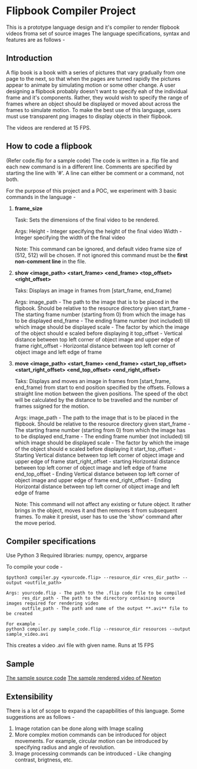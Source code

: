 # Flipbook Compiler Project

This is a prototype language design and it's compiler to render flipbook videos froma set of source images
The language specifications, syntax and features are as follows - 

## Introduction

A flip book is a book with a series of pictures that vary gradually from one page to the next, so that when the pages are turned rapidly the pictures appear to animate by simulating motion or some other change. A user designing a flipbook probably doesn't want to specify eah of the individual frame and it's components. Rather, they would wish to specify the range of frames where an object should be displayed or moved about across the frames to simulate motion. To make the best use of this language, users must use transparent png images to display objects in their flipbook.

The videos are rendered at 15 FPS.

## How to code a flipbook

(Refer code.flip for a sample code)
The code is written in a .flip file and each new command is in a different line.
Comments are specified by starting the line with '#'.
A line can either be comment or a command, not both.

For the purpose of this project and a POC, we experiment with  3 basic commands in the language - 

1. **frame_size <Height> <Width>**
    
    Task: Sets the dimensions of the final video to be rendered.

    Args: Height - Integer specifying the height of the final video
            Width  - Integer specifying the width of the final video
    
    Note: This command can be ignored, and default video frame size of (512, 512) will be chosen. If not ignored this command must be the **first non-comment line** in the file.

    
2. **show <image_path> <start_frame> <end_frame> <scale> <top_offset> <right_offset>**

    Taks: Displays an image in frames from [start_frame, end_frame)

    Args: image_path - The path to the image that is to be placed in the flipbook. Should be relative to the resource directory given
            start_frame - The starting frame number (starting from 0) from which the image has to be displayed
            end_frame - The ending frame number (not included) till which image should be displayed
            scale - The factor by which the image of the object should e scaled before displaying it
            top_offset - Vertical distance between top left corner of object image and upper edge of frame
            right_offset - Horizontal distance between top left corner of object image and left edge of frame

    
3. **move <image_path> <start_frame> <end_frame> <scale> <start_top_offset> <start_right_offset> <end_top_offset> <end_right_offset>**

    Taks: Displays and moves an image in frames from [start_frame, end_frame) from start to end position specified by the offsets. Follows a straight line motion between the given positions. The speed of the obct will be calculated by the distance to be travelled and the number of frames ssigned for the motion.

    Args: image_path - The path to the image that is to be placed in the flipbook. Should be relative to the resource directory given
            start_frame - The starting frame number (starting from 0) from which the image has to be displayed
            end_frame - The ending frame number (not included) till which image should be displayed
            scale - The factor by which the image of the object should e scaled before displaying it
            start_top_offset - Starting Vertical distance between top left corner of object image and upper edge of frame
            start_right_offset - starting Horizontal distance between top left corner of object image and left edge of frame
            end_top_offset - Ending Vertical distance between top left corner of object image and upper edge of frame
            end_right_offset - Ending Horizontal distance between top left corner of object image and left edge of frame

    Note: This command will not affect any existing or future object. It rather brings in the object, moves it and then removes it from subsequent frames. To make it presist, user has to use the 'show' command after the move period.


## Compiler specifications

Use Python 3
Required libraries: numpy, opencv, argparse

To compile your code - 
    
    $python3 compiler.py <yourcode.flip> --resource_dir <res_dir_path> --output <outfile_path>

    Args: yourcode.flip - The path to the .flip code file to be compiled
          res_dir_path - The path to the directory containing source images required for rendering video
          outfile_path - The path and name of the output **.avi** file to be created

    For example - 
    python3 compiler.py sample_code.flip --resource_dir resources --output sample_video.avi

This creates a video .avi file with given name.
Runs at 15 FPS

## Sample
[The sample source code](sample_code.flip)
[The sample rendered video of Newton](bin/sample_video.avi)

## Extensibility

There is a lot of scope to expand the capapbilities of this language. Some suggestions are as follows -
1. Image rotation can be done along with Image scaling
2. More complex motion commands can be introduced for object movements. For example, circular motion can be introduced by specifying radius and angle of revolution.
3. Image processing commands can be introduced - Like changing contrast, brigtness, etc.